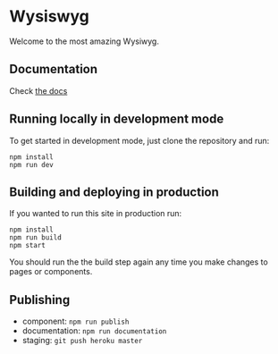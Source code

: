 # Wysiswyg
Welcome to the most amazing Wysiwyg.

## Documentation
Check [the docs](https://resource-watch.github.io/vizz-wysiwyg/styleguide/)

## Running locally in development mode
To get started in development mode, just clone the repository and run:

    npm install
    npm run dev

## Building and deploying in production
If you wanted to run this site in production run:

    npm install
    npm run build
    npm start

You should run the the build step again any time you make changes to pages or
components.

## Publishing
- component: `npm run publish`
- documentation: `npm run documentation`
- staging: `git push heroku master`
